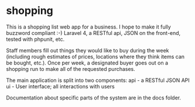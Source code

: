 shopping
=================

This is a shopping list web app for a business. I hope to make it fully buzzword compliant :-) Laravel 4, a RESTful api, JSON on the front-end, tested with phpunit, etc. 

Staff members fill out things they would like to buy during the week (including rough estimates of prices, locations where they think items can be bought, etc.). Once per week, a designated buyer goes out on a shopping run to make all of the requested purchases.

The main application is split into two components:
  api - a RESTful JSON API
  ui  - User interface; all interactions with users
  
Documentation about specific parts of the system are in the docs folder.


